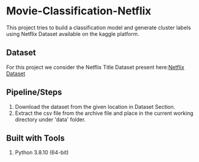 # Movie-Classification-Netflix

This project tries to build a classification model and generate cluster labels using Netflix Dataset available on the kaggle platform.

## Dataset

For this project we consider the Netflix Title Dataset present here:[Netflix Dataset](https://www.kaggle.com/shivamb/netflix-shows?select=netflix_titles.csv)

## Pipeline/Steps

1. Download the dataset from the given location in Dataset Section.
2. Extract the csv file from the archive file and place in the current working directory under 'data' folder.

## Built with Tools

1. Python 3.8.10 (64-bit)